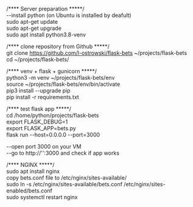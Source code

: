 /**** Server preparation *****/  
--install python (on Ubuntu is installed by deafult)  
sudo apt-get update  
sudo apt-get upgrade  
sudo apt install python3.8-venv  

/**** clone repository from Github *****/  
git clone https://github.com/l-ostrowski/flask-bets ~/projects/flask-bets  
cd ~/projects/flask-bets/  

/**** venv + flask + gunicorn *****/  
python3 -m venv ~/projects/flask-bets/env    
source ~/projects/flask-bets/env/bin/activate  
pip3 install --upgrade pip  
pip install -r requirements.txt

/**** test flask app *****/  
cd /home/python/projects/flask-bets  
export FLASK_DEBUG=1  
export FLASK_APP=bets.py  
flask run --host=0.0.0.0 --port=3000  

--open port 3000 on your VM    
--go to http://'<yourIP>':3000 and check if app works  

/**** NGINX *****/  
sudo apt install nginx  
copy bets.conf file to /etc/nginx/sites-available/  
sudo ln -s /etc/nginx/sites-available/bets.conf /etc/nginx/sites-enabled/bets.conf  
sudo systemctl restart nginx  
